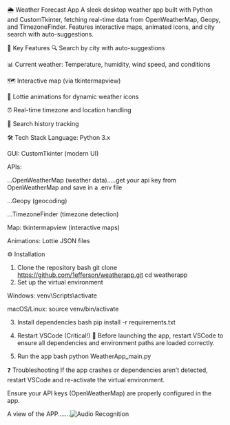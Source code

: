 🌦️ Weather Forecast App
A sleek desktop weather app built with Python and CustomTkinter, fetching real-time data from OpenWeatherMap, Geopy, and TimezoneFinder. 
Features interactive maps, animated icons, and city search with auto-suggestions.

🚀 Key Features
🔍 Search by city with auto-suggestions

📊 Current weather: Temperature, humidity, wind speed, and conditions

🗺️ Interactive map (via tkintermapview)

🌈 Lottie animations for dynamic weather icons

⏰ Real-time timezone and location handling

📜 Search history tracking

🛠️ Tech Stack
Language: Python 3.x

GUI: CustomTkinter (modern UI)

APIs:

  ...OpenWeatherMap (weather data).....get your api key from OpenWeatherMap and save in a .env file

  ...Geopy (geocoding)

 ...TimezoneFinder (timezone detection)

Map: tkintermapview (interactive maps)

Animations: Lottie JSON files

⚙️ Installation
1. Clone the repository
bash
git clone https://github.com/1efferson/weatherapp.git
cd weatherapp
2. Set up the virtual environment

Windows:
venv\Scripts\activate

macOS/Linux:
source venv/bin/activate

3. Install dependencies
bash
pip install -r requirements.txt

4. Restart VSCode (Critical!)
🚨 Before launching the app, restart VSCode to ensure all dependencies and environment paths are loaded correctly.

5. Run the app
bash
python WeatherApp_main.py

❓ Troubleshooting
If the app crashes or dependencies aren’t detected, restart VSCode and re-activate the virtual environment.

Ensure your API keys (OpenWeatherMap) are properly configured in the app.



A view of the APP.......![Audio Recognition](assets/Audio_recognition_feature.png)


